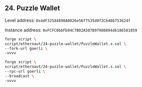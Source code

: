 ## 24. Puzzle Wallet

Level address: `0x4dF32584890A0026e56f7535d0f2C6486753624f`

Instance address: `0xFCFC0bbFb94C7B02A507B97980894d6186581859`

```sh
forge script \
script/ethernaut/24-puzzle-wallet/PuzzleWallet.s.sol \
--fork-url goerli \
-vvvv
```

```sh
forge script \
script/ethernaut/24-puzzle-wallet/PuzzleWallet.s.sol \
--rpc-url goerli \
--broadcast \
-vvvv
```
